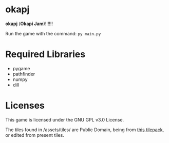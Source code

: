 # okapj
**okapj** (**Okapi Jam**)!!!!!!

Run the game with the command: `py main.py`

# Required Libraries

- pygame
- pathfinder
- numpy
- dill

# Licenses

This game is licensed under the GNU GPL v3.0 License.

The tiles found in /assets/tiles/ are Public Domain, being from [this tilepack](https://0x72.itch.io/dungeontileset-ii), or edited from present tiles.